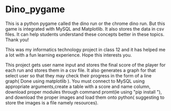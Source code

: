 # Dino_pygame
This is a python pygame called the dino run or the chrome dino run. But this game is integrated with MySQL and Matplotlib. It also stores the data in csv files. It can help students understand these concepts better in these topics. Thank you!

This was my informatics technology project in class 12 and it has helped me a lot with a fun learning experience.
Hope this interests you.

This project gets user name input and stores the final score of the player for each run and stores them in a csv file. It also generates a graph for that select user so that they may check their progress in the form of a line graph( Done using matplotlib ).
You must connect to MySQL using appropriate arguments,create a table with a score and name column, download proper modules through command promt(ie using "pip install <module name>"), and download the proper images and load them onto python( suggesting to store the images is a file namely resources).
